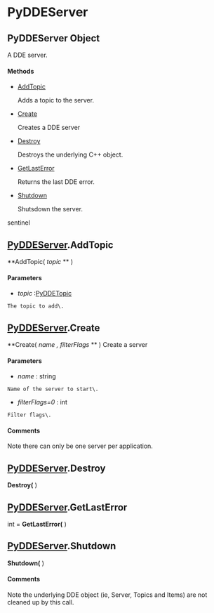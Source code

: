 # PyDDEServer

## PyDDEServer Object

A DDE server\.

#### Methods


  - [AddTopic](PyDDEServer.md#pyddeserveraddtopic)

    Adds a topic to the server\.&nbsp;

  - [Create](PyDDEServer.md#pyddeservercreate)

    Creates a DDE server&nbsp;

  - [Destroy](PyDDEServer.md#pyddeserverdestroy)

    Destroys the underlying C\+\+ object\.&nbsp;

  - [GetLastError](PyDDEServer.md#pyddeservergetlasterror)

    Returns the last DDE error\.&nbsp;

  - [Shutdown](PyDDEServer.md#pyddeservershutdown)

    Shutsdown the server\. 

sentinel&nbsp;

## [PyDDEServer](#pyddeserver)\.AddTopic

 **AddTopic\( *topic* ** \)


#### Parameters


  -  *topic* :[PyDDETopic](#pyddetopic)

    The topic to add\.

## [PyDDEServer](#pyddeserver)\.Create

 **Create\( *name*  *, filterFlags* ** \)
Create a server

#### Parameters


  -  *name* : string

    Name of the server to start\.

  -  *filterFlags\=0* : int

    Filter flags\.

#### Comments
Note there can only be one server per application\.

## [PyDDEServer](#pyddeserver)\.Destroy

 **Destroy\(** \)


## [PyDDEServer](#pyddeserver)\.GetLastError

int \= **GetLastError\(** \)


## [PyDDEServer](#pyddeserver)\.Shutdown

 **Shutdown\(** \)


#### Comments
Note the underlying DDE object \(ie, Server, Topics and Items\) are not cleaned up by this call\.